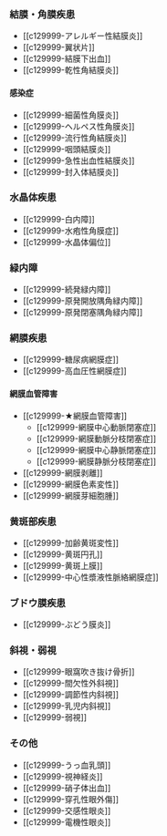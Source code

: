 ### 結膜・角膜疾患
- [[c129999-アレルギー性結膜炎]]
- [[c129999-翼状片]]
- [[c129999-結膜下出血]]
- [[c129999-乾性角結膜炎]]
#### 感染症
- [[c129999-細菌性角膜炎]]
- [[c129999-ヘルペス性角膜炎]]
- [[c129999-流行性角結膜炎]]
- [[c129999-咽頭結膜炎]]
- [[c129999-急性出血性結膜炎]]
- [[c129999-封入体結膜炎]]
### 水晶体疾患
- [[c129999-白内障]]
- [[c129999-水疱性角膜症]]
- [[c129999-水晶体偏位]]
### 緑内障
- [[c129999-続発緑内障]]
- [[c129999-原発開放隅角緑内障]]
- [[c129999-原発閉塞隅角緑内障]]
### 網膜疾患
- [[c129999-糖尿病網膜症]]
- [[c129999-高血圧性網膜症]]
#### 網膜血管障害
- [[c129999-★網膜血管障害]]
	- [[c129999-網膜中心動脈閉塞症]]
	- [[c129999-網膜動脈分枝閉塞症]]
	- [[c129999-網膜中心静脈閉塞症]]
	- [[c129999-網膜静脈分枝閉塞症]]
- [[c129999-網膜剥離]]
- [[c129999-網膜色素変性]]
- [[c129999-網膜芽細胞腫]]
### 黄斑部疾患
- [[c129999-加齢黄斑変性]]
- [[c129999-黄斑円孔]]
- [[c129999-黄斑上膜]]
- [[c129999-中心性漿液性脈絡網膜症]]
### ブドウ膜疾患
- [[c129999-ぶどう膜炎]]
### 斜視・弱視
- [[c129999-眼窩吹き抜け骨折]]
- [[c129999-間欠性外斜視]]
- [[c129999-調節性内斜視]]
- [[c129999-乳児内斜視]]
- [[c129999-弱視]]
### その他
- [[c129999-うっ血乳頭]]
- [[c129999-視神経炎]]
- [[c129999-硝子体出血]]
- [[c129999-穿孔性眼外傷]]
- [[c129999-交感性眼炎]]
- [[c129999-電機性眼炎]]

